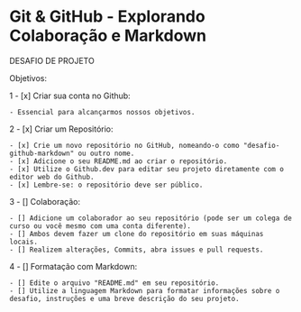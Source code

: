 # Git & GitHub - Explorando Colaboração e Markdown 

DESAFIO DE PROJETO

Objetivos:

1 - [x] Criar sua conta no Github:

    - Essencial para alcançarmos nossos objetivos.

2 - [x] Criar um Repositório:

    - [x] Crie um novo repositório no GitHub, nomeando-o como "desafio-github-markdown" ou outro nome.
    - [x] Adicione o seu README.md ao criar o repositório.
    - [x] Utilize o Github.dev para editar seu projeto diretamente com o editor web do Github.
    - [x] Lembre-se: o repositório deve ser público.

3 - [] Colaboração:

    - [] Adicione um colaborador ao seu repositório (pode ser um colega de curso ou você mesmo com uma conta diferente).
    - [] Ambos devem fazer um clone do repositório em suas máquinas locais.
    - [] Realizem alterações, Commits, abra issues e pull requests.

4 - [] Formatação com Markdown:

    - [] Edite o arquivo "README.md" em seu repositório.
    - [] Utilize a linguagem Markdown para formatar informações sobre o desafio, instruções e uma breve descrição do seu projeto.


